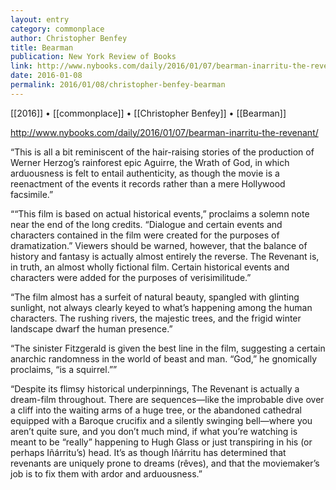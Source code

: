 ```yaml
---
layout: entry
category: commonplace
author: Christopher Benfey
title: Bearman
publication: New York Review of Books
link: http://www.nybooks.com/daily/2016/01/07/bearman-inarritu-the-revenant/
date: 2016-01-08
permalink: 2016/01/08/christopher-benfey-bearman
---
```


[[2016]] • [[commonplace]] • [[Christopher Benfey]] • [[Bearman]]

http://www.nybooks.com/daily/2016/01/07/bearman-inarritu-the-revenant/

“This is all a bit reminiscent of the hair-raising stories of the production of Werner Herzog’s rainforest epic Aguirre, the Wrath of God, in which arduousness is felt to entail authenticity, as though the movie is a reenactment of the events it records rather than a mere Hollywood facsimile.”

““This film is based on actual historical events,” proclaims a solemn note near the end of the long credits. “Dialogue and certain events and characters contained in the film were created for the purposes of dramatization.” Viewers should be warned, however, that the balance of history and fantasy is actually almost entirely the reverse. The Revenant is, in truth, an almost wholly fictional film. Certain historical events and characters were added for the purposes of verisimilitude.”

“The film almost has a surfeit of natural beauty, spangled with glinting sunlight, not always clearly keyed to what’s happening among the human characters. The rushing rivers, the majestic trees, and the frigid winter landscape dwarf the human presence.”

“The sinister Fitzgerald is given the best line in the film, suggesting a certain anarchic randomness in the world of beast and man. “God,” he gnomically proclaims, “is a squirrel.””

“Despite its flimsy historical underpinnings, The Revenant is actually a dream-film throughout. There are sequences—like the improbable dive over a cliff into the waiting arms of a huge tree, or the abandoned cathedral equipped with a Baroque crucifix and a silently swinging bell—where you aren’t quite sure, and you don’t much mind, if what you’re watching is meant to be “really” happening to Hugh Glass or just transpiring in his (or perhaps Iñárritu’s) head. It’s as though Iñárritu has determined that revenants are uniquely prone to dreams (rêves), and that the moviemaker’s job is to fix them with ardor and arduousness.”
